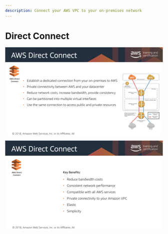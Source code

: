 ```yaml
---
description: Connect your AWS VPC to your on-premises network
---
```


# Direct Connect

![Direct Connect (aws.training)](<../.gitbook/assets/Screen Shot 2019-10-27 at 12.19.49 PM.png>)

![Direct Connect Key Benefits (aws.training)](<../.gitbook/assets/Screen Shot 2019-10-27 at 12.21.35 PM.png>)

